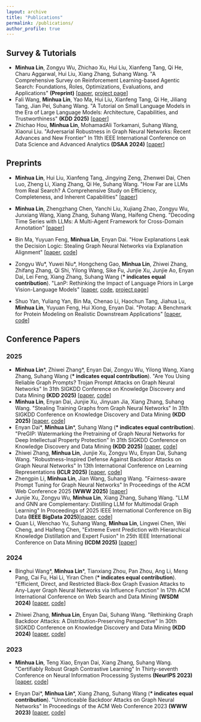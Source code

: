 ```yaml
---
layout: archive
title: "Publications"
permalink: /publications/
author_profile: true
---
```


<!-- {% if author.googlescholar %}
  You can also find my articles on <u><a href="{{author.googlescholar}}">my Google Scholar profile</a>.</u>
{% endif %}

{% include base_path %}

{% for post in site.publications reversed %}
  {% include archive-single.html %}
{% endfor %} -->

<!-- ## Selected Publications -->
<!-- ====== -->
## Survey & Tutorials
* <b>Minhua Lin</b>, Zongyu Wu, Zhichao Xu, Hui Liu, Xianfeng Tang, Qi He, Charu Aggarwal, Hui Liu, Xiang Zhang, Suhang Wang. "A Comprehensive Survey on Reinforcement Learning-based Agentic Search: Foundations, Roles, Optimizations, Evaluations, and Applications" <b>(Preprint)</b> [[paper](https://arxiv.org/abs/2510.16724), [project page](https://github.com/ventr1c/Awesome-RL-based-Agentic-Search-Papers)]
* Fali Wang, <b>Minhua Lin</b>, Yao Ma, Hui Liu, Xianfeng Tang, Qi He, Jiliang Tang, Jian Pei, Suhang Wang. "A Tutorial on Small Language Models in the Era of Large Language Models: Architecture, Capabilities, and Trustworthiness" <b>(KDD 2025)</b> [[paper](https://dl.acm.org/doi/abs/10.1145/3711896.3736563)]
* Zhichao Hou, <b>Minhua Lin</b>, MohamadAli Torkamani, Suhang Wang, Xiaorui Liu. "Adversarial Robustness in Graph Neural Networks: Recent Advances and New Frontier" In 11th IEEE International Conference on Data Science and Advanced Analytics <b>(DSAA 2024)</b> [[paper](https://ieeexplore.ieee.org/abstract/document/10722771)]

## Preprints
* <b>Minhua Lin</b>, Hui Liu, Xianfeng Tang, Jingying Zeng, Zhenwei Dai, Chen Luo, Zheng Li, Xiang Zhang, Qi He, Suhang Wang. "How Far are LLMs from Real Search? A Comprehensive Study on Efficiency, Completeness, and Inherent Capabilities" [[paper](https://arxiv.org/abs/2502.18387)]

* <b>Minhua Lin</b>, Zhengzhang Chen, Yanchi Liu, Xujiang Zhao, Zongyu Wu, Junxiang Wang, Xiang Zhang, Suhang Wang, Haifeng Cheng. "Decoding Time Series with LLMs: A Multi-Agent Framework for Cross-Domain Annotation" [[paper](https://arxiv.org/abs/2410.17462)]

* Bin Ma, Yuyuan Feng, <b>Minhua Lin</b>, Enyan Dai. "How Explanations Leak the Decision Logic: Stealing Graph Neural Networks via Explanation Alignment" [[paper](https://arxiv.org/abs/2506.03087), [code](https://github.com/beanmah/EGSteal)]

* Zongyu Wu\*, Yuwei Niu\*, Hongcheng Gao, <b>Minhua Lin</b>, Zhiwei Zhang, Zhifang Zhang, Qi Shi, Yilong Wang, Sike Fu, Junjie Xu, Junjie Ao, Enyan Dai, Lei Feng, Xiang Zhang, Suhang Wang (<b>\* indicates equal contribution</b>). "LanP: Rethinking the Impact of Language Priors in Large Vision-Language Models" [[paper](https://arxiv.org/abs/2502.12359), [code](https://github.com/Wu-Zongyu/LanP), [project page](https://wu-zongyu.github.io/LanP)]

* Shuo Yan, Yuliang Yan, Bin Ma, Chenao Li, Haochun Tang, Jiahua Lu, <b>Minhua Lin</b>, Yuyuan Feng, Hui Xiong, Enyan Dai. "Protap: A Benchmark for Protein Modeling on Realistic Downstream Applications" [[paper](https://www.arxiv.org/abs/2506.02052), [code](https://github.com/Trust-App-AI-Lab/protap)]

## Conference Papers
### 2025
* <b>Minhua Lin</b>\*, Zhiwei Zhang\*, Enyan Dai, Zongyu Wu, Yilong Wang, Xiang Zhang, Suhang Wang (<b>\* indicates equal contribution</b>). "Are You Using Reliable Graph Prompts? Trojan Prompt Attacks on Graph Neural Networks" In 31th SIGKDD Conference on Knowledge Discovery and Data Mining <b>(KDD 2025)</b> [[paper](https://arxiv.org/abs/2410.13974), [code](https://github.com/ventr1c/TPGA)]
* <b>Minhua Lin</b>, Enyan Dai, Junjie Xu, Jinyuan Jia, Xiang Zhang, Suhang Wang. "Stealing Training Graphs from Graph Neural Networks" In 31th SIGKDD Conference on Knowledge Discovery and Data Mining <b>(KDD 2025)</b> [[paper](https://arxiv.org/abs/2411.11197), [code](https://github.com/ventr1c/GraphSteal)]
* Enyan Dai\*, <b>Minhua Lin</b>\*, Suhang Wang (<b>\* indicates equal contribution</b>). "PreGIP: Watermarking the Pretraining of Graph Neural Networks for Deep Intellectual Property Protection" In 31th SIGKDD Conference on Knowledge Discovery and Data Mining <b>(KDD 2025)</b> [[paper](https://arxiv.org/abs/2402.04435), [code](https://github.com/ventr1c/PreGIP)]
* Zhiwei Zhang, <b>Minhua Lin</b>, Junjie Xu, Zongyu Wu, Enyan Dai, Suhang Wang. "Robustness-Inspired Defense Against Backdoor Attacks on Graph Neural Networks" In 13th International Conference on Learning Representations <b>(ICLR 2025)</b> [[paper](https://openreview.net/forum?id=trKNi4IUiP&noteId=MxwNrQIDhs), [code](https://github.com/zzwjames/RIGBD)]
* Zhengpin Li, <b>Minhua Lin</b>, Jian Wang, Suhang Wang. "Fairness-aware Prompt Tuning for Graph Neural Networks" In Proceedings of the ACM Web Conference 2025  <b>(WWW 2025)</b> [[paper](https://openreview.net/forum?id=5T5lHzF8FM)]
* Junjie Xu, Zongyu Wu, <b>Minhua Lin</b>, Xiang Zhang, Suhang Wang. "LLM and GNN are Complementary: Distilling LLM for Multimodal Graph Learning" In Proceedings of 2025 IEEE International Conference on Big Data <b>(IEEE BigData 2025)</b>[[paper](https://arxiv.org/pdf/2406.01032), [code](https://github.com/junjie-xu/GALLON)]
* Quan Li, Wenchao Yu, Suhang Wang, <b>Minhua Lin</b>, Lingwei Chen, Wei Cheng, and Haifeng Chen, "Extreme Event Prediction with Hierarchical Knowledge Distillation and Expert Fusion" In 25th IEEE International Conference on Data Mining <b>(ICDM 2025)</b> [[paper](https://arxiv.org/abs/2510.20651)]

### 2024
* Binghui Wang\*, <b>Minhua Lin</b>\*, Tianxiang Zhou, Pan Zhou, Ang Li, Meng Pang, Cai Fu, Hai Li, Yiran Chen (<b>\* indicates equal contribution</b>). "Efficient, Direct, and Restricted Black-Box Graph Evasion Attacks to Any-Layer Graph Neural Networks via Influence Function" In 17th ACM International Conference on Web Search and Data Mining <b>(WSDM 2024)</b> [[paper](https://arxiv.org/abs/2009.00203), [code](https://github.com/ventr1c/InfAttack)]

* Zhiwei Zhang, <b>Minhua Lin</b>, Enyan Dai, Suhang Wang. "Rethinking Graph Backdoor Attacks: A Distribution-Preserving Perspective" In 30th SIGKDD Conference on Knowledge Discovery and Data Mining <b>(KDD 2024)</b> [[paper](https://arxiv.org/pdf/2405.10757.pdf), [code](https://github.com/zzwjames/DPGBA)]

### 2023
* <b>Minhua Lin</b>, Teng Xiao, Enyan Dai, Xiang Zhang, Suhang Wang. "Certifiably Robust Graph Contrastive Learning" In Thirty-seventh Conference on Neural Information Processing Systems <b>(NeurIPS 2023)</b> [[paper](https://arxiv.org/pdf/2310.03312.pdf), [code](https://github.com/ventr1c/RES-GCL)]

* Enyan Dai\*, <b>Minhua Lin</b>\*, Xiang Zhang, Suhang Wang (<b>\* indicates equal contribution</b>). "Unnoticeable Backdoor Attacks on Graph Neural Networks" In Proceedings of the ACM Web Conference 2023  <b>(WWW 2023)</b> [[paper](https://arxiv.org/pdf/2303.01263.pdf), [code](https://github.com/ventr1c/UGBA)]
